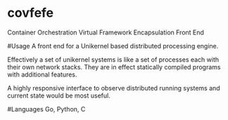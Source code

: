 # covfefe
Container Orchestration Virtual Framework Encapsulation Front End

#Usage
A front end for a Unikernel based distributed processing engine.

Effectively a set of unikernel systems is like a set of processes each with their own network stacks. They are in effect statically compiled programs with additional features.

A highly responsive interface to observe distributed running systems and current state would be most useful.

#Languages
Go, Python, C

